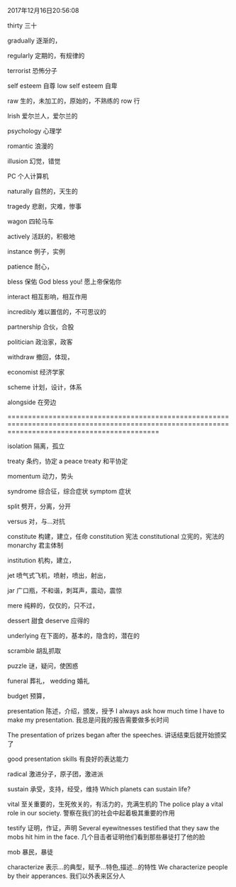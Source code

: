 2017年12月16日20:56:08

thirty									三十


gradually								逐渐的，

regularly								定期的，有规律的

terrorist								恐怖分子

self esteem								自尊
low self esteem							自卑

raw										生的，未加工的，原始的，不熟练的
row										行


Irish									爱尔兰人，爱尔兰的

psychology								心理学

romantic								浪漫的

illusion								幻觉，错觉

PC 										个人计算机

naturally								自然的，天生的


tragedy									悲剧，灾难，惨事


wagon									四轮马车

actively								活跃的，积极地

instance								例子，实例

patience								耐心，

bless									保佑
God bless you!							愿上帝保佑你

interact								相互影响，相互作用

incredibly								难以置信的，不可思议的

partnership								合伙，合股

politician								政治家，政客

withdraw								撤回，体现，

economist								经济学家

scheme									计划，设计，体系

alongside								在旁边





=================================================================================================================================================


isolation								隔离，孤立

treaty									条约，协定
a peace treaty							和平协定

momentum								动力，势头

syndrome								综合征，综合症状
symptom									症状

split									劈开，分离，分开


versus									对，与...对抗


constitute								构建，建立，任命
constitution 							宪法
constitutional							立宪的，宪法的
monarchy								君主体制

institution								机构，建立，

jet										喷气式飞机，喷射，喷出，射出，

jar										广口瓶，不和谐，刺耳声，震动，震惊


mere									纯粹的，仅仅的，只不过，


dessert									甜食
deserve									应得的

underlying								在下面的，基本的，隐含的，潜在的



scramble								胡乱抓取


puzzle									谜，疑问，使困惑

funeral									葬礼，
wedding									婚礼

budget									预算，

presentation							陈述，介绍，颁发，授予
I always ask how much time I have to make my presentation.
我总是问我的报告需要做多长时间

The presentation of prizes began after the speeches.
讲话结束后就开始颁奖了

good presentation skills				有良好的表达能力


radical									激进分子，原子团，激进派


sustain									承受，支持，经受，维持
Which planets can sustain life?


vital									至关重要的，生死攸关的，有活力的，充满生机的
The police play a vital role in our society.
警察在我们的社会中起着极其重要的作用


testify									证明，作证，声明
Several eyewitnesses testified that they saw the mobs hit him in the face.
几个目击者证明他们看到那些暴徒打了他的脸

mob 									暴民，暴徒


characterize							表示...的典型，赋予...特色,描述...的特性
We characterize people by their apperances.
我们以外表来区分人









